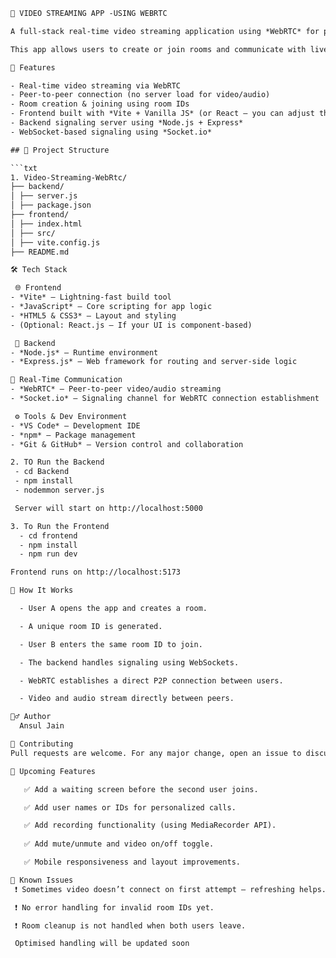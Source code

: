 
```txt
🚀 VIDEO STREAMING APP -USING WEBRTC

A full-stack real-time video streaming application using *WebRTC* for peer-to-peer communication.

This app allows users to create or join rooms and communicate with live video directly from their browsers.

🚀 Features

- Real-time video streaming via WebRTC
- Peer-to-peer connection (no server load for video/audio)
- Room creation & joining using room IDs
- Frontend built with *Vite + Vanilla JS* (or React — you can adjust this)
- Backend signaling server using *Node.js + Express*
- WebSocket-based signaling using *Socket.io*

## 📁 Project Structure

```txt
1. Video-Streaming-WebRtc/
├── backend/
│ ├── server.js
│ ├── package.json
├── frontend/
│ ├── index.html
│ ├── src/
│ ├── vite.config.js
├── README.md

🛠 Tech Stack

 🌐 Frontend
- *Vite* – Lightning-fast build tool
- *JavaScript* – Core scripting for app logic
- *HTML5 & CSS3* – Layout and styling
- (Optional: React.js – If your UI is component-based)

 🧠 Backend
- *Node.js* – Runtime environment
- *Express.js* – Web framework for routing and server-side logic

📡 Real-Time Communication
- *WebRTC* – Peer-to-peer video/audio streaming
- *Socket.io* – Signaling channel for WebRTC connection establishment

 ⚙ Tools & Dev Environment
- *VS Code* – Development IDE
- *npm* – Package management
- *Git & GitHub* – Version control and collaboration

2. TO Run the Backend
 - cd Backend
 - npm install
 - nodemmon server.js

 Server will start on http://localhost:5000

3. To Run the Frontend
  - cd frontend
  - npm install
  - npm run dev

Frontend runs on http://localhost:5173

🧪 How It Works

  - User A opens the app and creates a room.

  - A unique room ID is generated.

  - User B enters the same room ID to join.

  - The backend handles signaling using WebSockets.

  - WebRTC establishes a direct P2P connection between users.

  - Video and audio stream directly between peers.

🙋‍♂ Author
  Ansul Jain

🤝 Contributing
Pull requests are welcome. For any major change, open an issue to discuss the idea first.

🚀 Upcoming Features

   ✅ Add a waiting screen before the second user joins.

   ✅ Add user names or IDs for personalized calls.

   ✅ Add recording functionality (using MediaRecorder API).
 
   ✅ Add mute/unmute and video on/off toggle.

   ✅ Mobile responsiveness and layout improvements.

🐞 Known Issues
 ❗ Sometimes video doesn’t connect on first attempt — refreshing helps.

 ❗ No error handling for invalid room IDs yet.

 ❗ Room cleanup is not handled when both users leave.

 Optimised handling will be updated soon